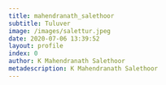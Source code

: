 ```yaml
---
title: mahendranath_salethoor
subtitle: Tuluver
image: /images/salettur.jpeg
date: 2020-07-06 13:39:52
layout: profile
index: 0
author: K Mahendranath Salethoor
metadescription: K Mahendranath Salethoor
---
```


